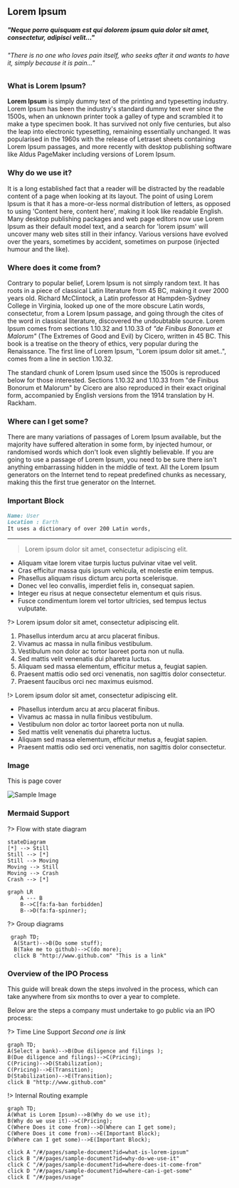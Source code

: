## Lorem Ipsum

##### _"Neque porro quisquam est qui dolorem ipsum quia dolor sit amet, consectetur, adipisci velit..."_

###### "There is no one who loves pain itself, who seeks after it and wants to have it, simply because it is pain..."

### What is Lorem Ipsum?

**Lorem Ipsum** is simply dummy text of the printing and typesetting industry. Lorem Ipsum has been the industry's standard dummy text ever since the 1500s, when an unknown printer took a galley of type and scrambled it to make a type specimen book. It has survived not only five centuries, but also the leap into electronic typesetting, remaining essentially unchanged. It was popularised in the 1960s with the release of Letraset sheets containing Lorem Ipsum passages, and more recently with desktop publishing software like Aldus PageMaker including versions of Lorem Ipsum.

### Why do we use it?

It is a long established fact that a reader will be distracted by the readable content of a page when looking at its layout. The point of using Lorem Ipsum is that it has a more-or-less normal distribution of letters, as opposed to using 'Content here, content here', making it look like readable English. Many desktop publishing packages and web page editors now use Lorem Ipsum as their default model text, and a search for 'lorem ipsum' will uncover many web sites still in their infancy. Various versions have evolved over the years, sometimes by accident, sometimes on purpose (injected humour and the like).

### Where does it come from?

Contrary to popular belief, Lorem Ipsum is not simply random text. It has roots in a piece of classical Latin literature from 45 BC, making it over 2000 years old. Richard McClintock, a Latin professor at Hampden-Sydney College in Virginia, looked up one of the more obscure Latin words, consectetur, from a Lorem Ipsum passage, and going through the cites of the word in classical literature, discovered the undoubtable source. Lorem Ipsum comes from sections 1.10.32 and 1.10.33 of _"de Finibus Bonorum et Malorum"_ (The Extremes of Good and Evil) by Cicero, written in 45 BC. This book is a treatise on the theory of ethics, very popular during the Renaissance. The first line of Lorem Ipsum, "Lorem ipsum dolor sit amet..", comes from a line in section 1.10.32.

The standard chunk of Lorem Ipsum used since the 1500s is reproduced below for those interested. Sections 1.10.32 and 1.10.33 from "de Finibus Bonorum et Malorum" by Cicero are also reproduced in their exact original form, accompanied by English versions from the 1914 translation by H. Rackham.

### Where can I get some?

There are many variations of passages of Lorem Ipsum available, but the majority have suffered alteration in some form, by injected humour, or randomised words which don't look even slightly believable. If you are going to use a passage of Lorem Ipsum, you need to be sure there isn't anything embarrassing hidden in the middle of text. All the Lorem Ipsum generators on the Internet tend to repeat predefined chunks as necessary, making this the first true generator on the Internet.

### Important Block

```md
Name: User
Location : Earth
It uses a dictionary of over 200 Latin words,
```

---

> Lorem ipsum dolor sit amet, consectetur adipiscing elit.

- Aliquam vitae lorem vitae turpis luctus pulvinar vitae vel velit.
- Cras efficitur massa quis ipsum vehicula, et molestie enim tempus.
- Phasellus aliquam risus dictum arcu porta scelerisque.
- Donec vel leo convallis, imperdiet felis in, consequat sapien.
- Integer eu risus at neque consectetur elementum et quis risus.
- Fusce condimentum lorem vel tortor ultricies, sed tempus lectus vulputate.

?> Lorem ipsum dolor sit amet, consectetur adipiscing elit.

1. Phasellus interdum arcu at arcu placerat finibus.
1. Vivamus ac massa in nulla finibus vestibulum.
1. Vestibulum non dolor ac tortor laoreet porta non ut nulla.
1. Sed mattis velit venenatis dui pharetra luctus.
1. Aliquam sed massa elementum, efficitur metus a, feugiat sapien.
1. Praesent mattis odio sed orci venenatis, non sagittis dolor consectetur.
1. Praesent faucibus orci nec maximus euismod.

!> Lorem ipsum dolor sit amet, consectetur adipiscing elit.

- Phasellus interdum arcu at arcu placerat finibus.
- Vivamus ac massa in nulla finibus vestibulum.
- Vestibulum non dolor ac tortor laoreet porta non ut nulla.
- Sed mattis velit venenatis dui pharetra luctus.
- Aliquam sed massa elementum, efficitur metus a, feugiat sapien.
- Praesent mattis odio sed orci venenatis, non sagittis dolor consectetur.

### Image

This is page cover

![Sample Image](https://picsum.photos/200/300)

### Mermaid Support

?> Flow with state diagram

```mermaid
stateDiagram
[*] --> Still
Still --> [*]
Still --> Moving
Moving --> Still
Moving --> Crash
Crash --> [*]
```

```mermaid
graph LR
    A --- B
    B-->C[fa:fa-ban forbidden]
    B-->D(fa:fa-spinner);
```

?> Group diagrams

```mermaid
 graph TD;
  A(Start)-->B(Do some stuff);
  B(Take me to github)-->C(do more);
  click B "http://www.github.com" "This is a link"
```

### Overview of the IPO Process

This guide will break down the steps involved in the process, which can take anywhere from six months to over a year to complete.

Below are the steps a company must undertake to go public via an IPO process:

?> Time Line Support _Second one is link_

```mermaid
graph TD;
A(Select a bank)-->B(Due diligence and filings );
B(Due diligence and filings)-->C(Pricing);
C(Pricing)-->D(Stabilization);
C(Pricing)-->E(Transition);
D(Stabilization)-->E(Transition);
click B "http://www.github.com"

```

!> Internal Routing example

```mermaid
graph TD;
A(What is Lorem Ipsum)-->B(Why do we use it);
B(Why do we use it)-->C(Pricing);
C(Where Does it come from)-->D(Where can I get some);
C(Where Does it come from)-->E(Important Block);
D(Where can I get some)-->E(Important Block);

click A "/#/pages/sample-document?id=what-is-lorem-ipsum"
click B "/#/pages/sample-document?id=why-do-we-use-it"
click C "/#/pages/sample-document?id=where-does-it-come-from"
click D "/#/pages/sample-document?id=where-can-i-get-some"
click E "/#/pages/usage"
```
